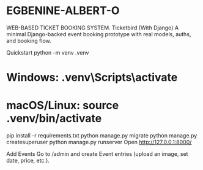 # EGBENINE-ALBERT-O
WEB-BASED TICKET BOOKING SYSTEM.
Ticketbird (With Django)
A minimal Django-backed event booking prototype with real models, auths, and booking flow.

Quickstart
python -m venv .venv
# Windows: .venv\Scripts\activate
# macOS/Linux: source .venv/bin/activate

pip install -r requirements.txt
python manage.py migrate
python manage.py createsuperuser
python manage.py runserver
Open http://127.0.0.1:8000/

Add Events
Go to /admin and create Event entries (upload an image, set date, price, etc.).

